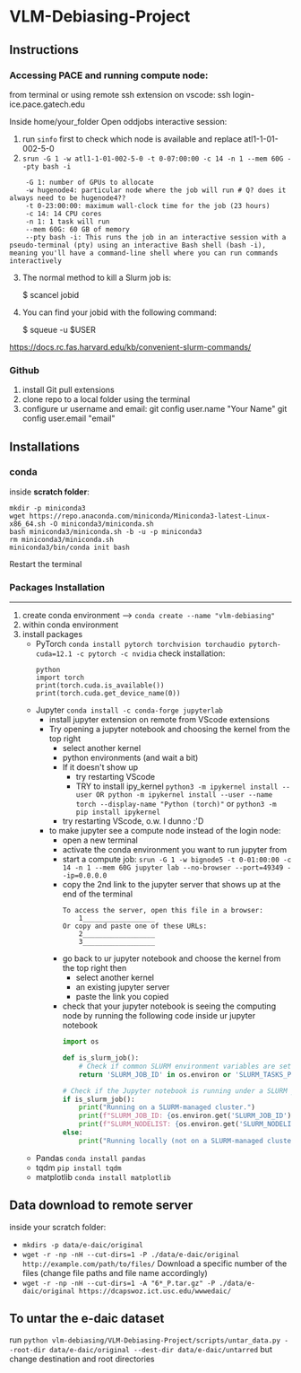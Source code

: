 # VLM-Debiasing-Project
## Instructions
### Accessing PACE and running compute node:
from terminal or using remote ssh extension on vscode:
    ssh login-ice.pace.gatech.edu

Inside home/your_folder
Open oddjobs interactive session: 
1. run `sinfo` first to check which node is available and replace atl1-1-01-002-5-0
2. `srun -G 1 -w atl1-1-01-002-5-0 -t 0-07:00:00 -c 14 -n 1 --mem 60G --pty bash -i`
```
    -G 1: number of GPUs to allocate
    -w hugenode4: particular node where the job will run # Q? does it always need to be hugenode4??
    -t 0-23:00:00: maximum wall-clock time for the job (23 hours)
    -c 14: 14 CPU cores
    -n 1: 1 task will run
    --mem 60G: 60 GB of memory
    --pty bash -i: This runs the job in an interactive session with a pseudo-terminal (pty) using an interactive Bash shell (bash -i), meaning you'll have a command-line shell where you can run commands interactively
```
3. The normal method to kill a Slurm job is:

    $ scancel jobid

4. You can find your jobid with the following command:

    $ squeue -u $USER

https://docs.rc.fas.harvard.edu/kb/convenient-slurm-commands/

### Github
1. install Git pull extensions
2. clone repo to a local folder using the terminal
3. configure ur username and email:
    git config user.name "Your Name"
    git config user.email "email"

## Installations
### conda
inside **scratch folder**:
```
mkdir -p miniconda3
wget https://repo.anaconda.com/miniconda/Miniconda3-latest-Linux-x86_64.sh -O miniconda3/miniconda.sh
bash miniconda3/miniconda.sh -b -u -p miniconda3
rm miniconda3/miniconda.sh
miniconda3/bin/conda init bash
```
Restart the terminal

### Packages Installation
-------------------------------------------------------------------

1. create conda environment --> 
`conda create --name "vlm-debiasing" `
2. within conda environment
3. install packages
    - PyTorch
    `conda install pytorch torchvision torchaudio pytorch-cuda=12.1 -c pytorch -c nvidia`
    check installation:
        ```shell
        python
        import torch
        print(torch.cuda.is_available())
        print(torch.cuda.get_device_name(0))
        ```
    - Jupyter `conda install -c conda-forge jupyterlab`
        - install jupyter extension on remote from VScode extensions
        - Try opening a jupyter notebook and choosing the kernel from the top right
            - select another kernel
            - python environments (and wait a bit)
            - If it doesn't show up
                - try restarting VScode
                - TRY to install ipy_kernel
                `python3 -m ipykernel install --user OR python -m ipykernel install --user --name torch --display-name "Python (torch)"` or
                `python3 -m pip install ipykernel`
            - try restarting VScode, o.w. I dunno :'D
        - to make jupyter see a compute node instead of the login node:
            - open a new terminal
            - activate the conda environment you want to run jupyter from
            - start a compute job:
            `srun -G 1 -w bignode5 -t 0-01:00:00 -c 14 -n 1 --mem 60G jupyter lab --no-browser --port=49349 --ip=0.0.0.0`
            - copy the 2nd link to the jupyter server that shows up at the end of the terminal
                ```shell
                To access the server, open this file in a browser:
                    1__________________
                Or copy and paste one of these URLs:
                    2__________________
                    3__________________
                ```
            - go back to ur jupyter notebook and choose the kernel from the top right then
                - select another kernel
                - an existing jupyter server
                - paste the link you copied
            - check that your jupyter notebook is seeing the computing node by running the following code inside ur jupyter notebook
                ```python
                import os

                def is_slurm_job():
                    # Check if common SLURM environment variables are set
                    return 'SLURM_JOB_ID' in os.environ or 'SLURM_TASKS_PER_NODE' in os.environ

                # Check if the Jupyter notebook is running under a SLURM job
                if is_slurm_job():
                    print("Running on a SLURM-managed cluster.")
                    print(f"SLURM_JOB_ID: {os.environ.get('SLURM_JOB_ID')}")
                    print(f"SLURM_NODELIST: {os.environ.get('SLURM_NODELIST')}")
                else:
                    print("Running locally (not on a SLURM-managed cluster).")
                ```
    - Pandas `conda install pandas`
    - tqdm `pip install tqdm`
    - matplotlib `conda install matplotlib`

## Data download to remote server
inside your scratch folder:
- `mkdirs -p data/e-daic/original`
- `wget -r -np -nH --cut-dirs=1 -P ./data/e-daic/original http://example.com/path/to/files/`
Download a specific number of the files (change file paths and file name accordingly)
- `wget -r -np -nH --cut-dirs=1 -A "6*_P.tar.gz" -P ./data/e-daic/original https://dcapswoz.ict.usc.edu/wwwedaic/`

## To untar the e-daic dataset
run `python vlm-debiasing/VLM-Debiasing-Project/scripts/untar_data.py --root-dir data/e-daic/original --dest-dir data/e-daic/untarred` but change destination and root directories
